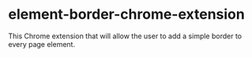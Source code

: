 # element-border-chrome-extension
This Chrome extension that will allow the user to add a simple border to every page element.
